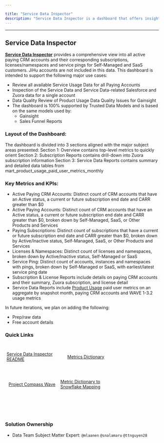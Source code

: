 ```yaml
---

title: "Service Data Inspector"
description: "Service Data Inspector is a dashboard that offers insights into account and subscription details for both Self-Managed and SaaS customers"
---
```



---

## Service Data Inspector

[**Service Data Inspector**](https://app.periscopedata.com/app/gitlab:safe-dashboard/924978/ML-Draft:-Paying-Account---Service-Data-Inspector) provides a comprehensive view into all active paying CRM accounts and their corresponding subscriptions, licenses/namespaces and service pings for Self-Managed and SaaS customers. JiHu accounts are not included in this data. This dashboard is intended to support the following major use cases:

- Review all available Service Usage Data for all Paying Accounts
- Inspection of the Service Data and Service Data-related Salesforce and Zuora data for a single account
- Data Quality Review of Product Usage Data Quality Issues for Gainsight
- The dashboard is 100% supported by Trusted Data Models and is based on the same models used by:
  - Gainsight
  - Sales Funnel Reports

### Layout of the Dashboard:

The dashboard is divided into 3 sections aligned with the major subject areas presented:
Section 1: Overview contains top-level metrics to quickly orient
Section 2: Subscription Reports contains drill-down into Zuora subscription information
Section 3: Service Data Reports contains summary and detailed data tables from mart_product_usage_paid_user_metrics_monthly

### Key Metrics and KPIs:

- Active Paying CRM Accounts: Distinct count of CRM accounts that have an Active status, a current or future subscription end date and CARR greater than $0
- Active Paying Accounts: Distinct count of CRM accounts that have an Active status, a current or future subscription end date and CARR greater than $0, broken down by Self-Managed, SaaS, or Other Products and Services
- Paying Subscriptions: Distinct count of subscriptions that have a current or future subscription end date and CARR greater than $0, broken down by Active/Inactive status, Self-Managed, SaaS, or Other Products and Services
- Licenses & Namespaces: Distinct count of licenses and namespaces, broken down by Active/Inactive status, Self-Managed or SaaS
- Service Ping: Distinct count of accounts, instances and namespaces with pings, broken down by Self-Managed or SaaS, with earliest/latest service ping date
- Subscription & License Reports include details on paying CRM accounts and their summary, Zuora subscription, and license detail
- Service Data Reports include [Product Usage](/handbook/business-technology/data-team/data-catalog/product-usage-data/) paid user metrics on an aggregate by snapshot month, paying CRM accounts and WAVE 1-3.2 usage metrics

In future iterations, we plan on adding the following:
- Prep/raw data
- Free account details

### Quick Links

<div class="flex-row" markdown="0" style="height:80px">
  <a href="https://docs.google.com/document/d/10EHqM8cfJifVi-DWLYZ1W_7A8-bTD6CE38NI5U8AM18/" class="btn btn-purple" style="width:33%;height:100%;margin:5px;float:left;display:flex;justify-content:center;align-items:center;">Service Data Inspector README</a>
  <a href="https://metrics.gitlab.com" class="btn btn-purple" style="width:33%;height:100%;margin:5px;float:left;display:flex;justify-content:center;align-items:center;">Metrics Dictionary</a>
  <a href="https://docs.google.com/spreadsheets/d/1ZR7duYmjQ8x86iAJ1dCix88GTtPlOyNwiMgeG_85NiA/edit#gid=0" class="btn btn-purple" style="width:33%;height:100%;margin:5px;float:left;display:flex;justify-content:center;align-items:center;">Project Compass Wave</a>
  <a href="https://docs.google.com/spreadsheets/d/1EhSXqx6YXcpqHg2TpS0ZN5Rk_d2hhrTPrW5FTbmuZjw/edit#gid=0" class="btn btn-purple" style="width:33%;height:100%;margin:5px;float:left;display:flex;justify-content:center;align-items:center;">Metric Dictionary to Snowflake Mapping</a>
</div>
<br><br><br><br><br><br><br><br><br>

### Solution Ownership

- Data Team Subject Matter Expert: `@mlaanen` `@snalamaru` `@ttnguyen28`
